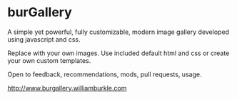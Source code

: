 # burGallery

A simple yet powerful, fully customizable, modern image gallery developed using javascript and css.

Replace with your own images. Use included default html and css or create your own custom templates.

Open to feedback, recommendations, mods, pull requests, usage.


http://www.burgallery.williamburkle.com
